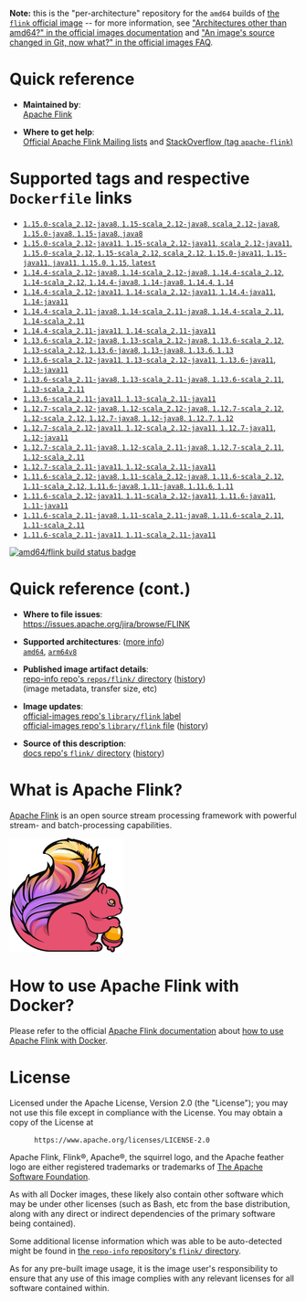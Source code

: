 <!--

********************************************************************************

WARNING:

    DO NOT EDIT "flink/README.md"

    IT IS AUTO-GENERATED

    (from the other files in "flink/" combined with a set of templates)

********************************************************************************

-->

**Note:** this is the "per-architecture" repository for the `amd64` builds of [the `flink` official image](https://hub.docker.com/_/flink) -- for more information, see ["Architectures other than amd64?" in the official images documentation](https://github.com/docker-library/official-images#architectures-other-than-amd64) and ["An image's source changed in Git, now what?" in the official images FAQ](https://github.com/docker-library/faq#an-images-source-changed-in-git-now-what).

# Quick reference

-	**Maintained by**:  
	[Apache Flink](https://flink.apache.org/community.html#people)

-	**Where to get help**:  
	[Official Apache Flink Mailing lists](https://flink.apache.org/community.html#mailing-lists) and [StackOverflow (tag `apache-flink`)](https://stackoverflow.com/questions/tagged/apache-flink)

# Supported tags and respective `Dockerfile` links

-	[`1.15.0-scala_2.12-java8`, `1.15-scala_2.12-java8`, `scala_2.12-java8`, `1.15.0-java8`, `1.15-java8`, `java8`](https://github.com/apache/flink-docker/blob/61ff8a04ee483930d1da5b585c5101d7ffc500a0/1.15/scala_2.12-java8-debian/Dockerfile)
-	[`1.15.0-scala_2.12-java11`, `1.15-scala_2.12-java11`, `scala_2.12-java11`, `1.15.0-scala_2.12`, `1.15-scala_2.12`, `scala_2.12`, `1.15.0-java11`, `1.15-java11`, `java11`, `1.15.0`, `1.15`, `latest`](https://github.com/apache/flink-docker/blob/61ff8a04ee483930d1da5b585c5101d7ffc500a0/1.15/scala_2.12-java11-debian/Dockerfile)
-	[`1.14.4-scala_2.12-java8`, `1.14-scala_2.12-java8`, `1.14.4-scala_2.12`, `1.14-scala_2.12`, `1.14.4-java8`, `1.14-java8`, `1.14.4`, `1.14`](https://github.com/apache/flink-docker/blob/5f88136a8cebd45d28d89e2a8d272b233ae98a1c/1.14/scala_2.12-java8-debian/Dockerfile)
-	[`1.14.4-scala_2.12-java11`, `1.14-scala_2.12-java11`, `1.14.4-java11`, `1.14-java11`](https://github.com/apache/flink-docker/blob/5f88136a8cebd45d28d89e2a8d272b233ae98a1c/1.14/scala_2.12-java11-debian/Dockerfile)
-	[`1.14.4-scala_2.11-java8`, `1.14-scala_2.11-java8`, `1.14.4-scala_2.11`, `1.14-scala_2.11`](https://github.com/apache/flink-docker/blob/5f88136a8cebd45d28d89e2a8d272b233ae98a1c/1.14/scala_2.11-java8-debian/Dockerfile)
-	[`1.14.4-scala_2.11-java11`, `1.14-scala_2.11-java11`](https://github.com/apache/flink-docker/blob/5f88136a8cebd45d28d89e2a8d272b233ae98a1c/1.14/scala_2.11-java11-debian/Dockerfile)
-	[`1.13.6-scala_2.12-java8`, `1.13-scala_2.12-java8`, `1.13.6-scala_2.12`, `1.13-scala_2.12`, `1.13.6-java8`, `1.13-java8`, `1.13.6`, `1.13`](https://github.com/apache/flink-docker/blob/3dd2ef7d59ff91800fc82be1f0f04b01db9080bf/1.13/scala_2.12-java8-debian/Dockerfile)
-	[`1.13.6-scala_2.12-java11`, `1.13-scala_2.12-java11`, `1.13.6-java11`, `1.13-java11`](https://github.com/apache/flink-docker/blob/3dd2ef7d59ff91800fc82be1f0f04b01db9080bf/1.13/scala_2.12-java11-debian/Dockerfile)
-	[`1.13.6-scala_2.11-java8`, `1.13-scala_2.11-java8`, `1.13.6-scala_2.11`, `1.13-scala_2.11`](https://github.com/apache/flink-docker/blob/3dd2ef7d59ff91800fc82be1f0f04b01db9080bf/1.13/scala_2.11-java8-debian/Dockerfile)
-	[`1.13.6-scala_2.11-java11`, `1.13-scala_2.11-java11`](https://github.com/apache/flink-docker/blob/3dd2ef7d59ff91800fc82be1f0f04b01db9080bf/1.13/scala_2.11-java11-debian/Dockerfile)
-	[`1.12.7-scala_2.12-java8`, `1.12-scala_2.12-java8`, `1.12.7-scala_2.12`, `1.12-scala_2.12`, `1.12.7-java8`, `1.12-java8`, `1.12.7`, `1.12`](https://github.com/apache/flink-docker/blob/79bcbe515597ed4639da10709742cdcbe331fbc3/1.12/scala_2.12-java8-debian/Dockerfile)
-	[`1.12.7-scala_2.12-java11`, `1.12-scala_2.12-java11`, `1.12.7-java11`, `1.12-java11`](https://github.com/apache/flink-docker/blob/79bcbe515597ed4639da10709742cdcbe331fbc3/1.12/scala_2.12-java11-debian/Dockerfile)
-	[`1.12.7-scala_2.11-java8`, `1.12-scala_2.11-java8`, `1.12.7-scala_2.11`, `1.12-scala_2.11`](https://github.com/apache/flink-docker/blob/79bcbe515597ed4639da10709742cdcbe331fbc3/1.12/scala_2.11-java8-debian/Dockerfile)
-	[`1.12.7-scala_2.11-java11`, `1.12-scala_2.11-java11`](https://github.com/apache/flink-docker/blob/79bcbe515597ed4639da10709742cdcbe331fbc3/1.12/scala_2.11-java11-debian/Dockerfile)
-	[`1.11.6-scala_2.12-java8`, `1.11-scala_2.12-java8`, `1.11.6-scala_2.12`, `1.11-scala_2.12`, `1.11.6-java8`, `1.11-java8`, `1.11.6`, `1.11`](https://github.com/apache/flink-docker/blob/79bcbe515597ed4639da10709742cdcbe331fbc3/1.11/scala_2.12-java8-debian/Dockerfile)
-	[`1.11.6-scala_2.12-java11`, `1.11-scala_2.12-java11`, `1.11.6-java11`, `1.11-java11`](https://github.com/apache/flink-docker/blob/79bcbe515597ed4639da10709742cdcbe331fbc3/1.11/scala_2.12-java11-debian/Dockerfile)
-	[`1.11.6-scala_2.11-java8`, `1.11-scala_2.11-java8`, `1.11.6-scala_2.11`, `1.11-scala_2.11`](https://github.com/apache/flink-docker/blob/79bcbe515597ed4639da10709742cdcbe331fbc3/1.11/scala_2.11-java8-debian/Dockerfile)
-	[`1.11.6-scala_2.11-java11`, `1.11-scala_2.11-java11`](https://github.com/apache/flink-docker/blob/79bcbe515597ed4639da10709742cdcbe331fbc3/1.11/scala_2.11-java11-debian/Dockerfile)

[![amd64/flink build status badge](https://img.shields.io/jenkins/s/https/doi-janky.infosiftr.net/job/multiarch/job/amd64/job/flink.svg?label=amd64/flink%20%20build%20job)](https://doi-janky.infosiftr.net/job/multiarch/job/amd64/job/flink/)

# Quick reference (cont.)

-	**Where to file issues**:  
	https://issues.apache.org/jira/browse/FLINK

-	**Supported architectures**: ([more info](https://github.com/docker-library/official-images#architectures-other-than-amd64))  
	[`amd64`](https://hub.docker.com/r/amd64/flink/), [`arm64v8`](https://hub.docker.com/r/arm64v8/flink/)

-	**Published image artifact details**:  
	[repo-info repo's `repos/flink/` directory](https://github.com/docker-library/repo-info/blob/master/repos/flink) ([history](https://github.com/docker-library/repo-info/commits/master/repos/flink))  
	(image metadata, transfer size, etc)

-	**Image updates**:  
	[official-images repo's `library/flink` label](https://github.com/docker-library/official-images/issues?q=label%3Alibrary%2Fflink)  
	[official-images repo's `library/flink` file](https://github.com/docker-library/official-images/blob/master/library/flink) ([history](https://github.com/docker-library/official-images/commits/master/library/flink))

-	**Source of this description**:  
	[docs repo's `flink/` directory](https://github.com/docker-library/docs/tree/master/flink) ([history](https://github.com/docker-library/docs/commits/master/flink))

# What is Apache Flink?

[Apache Flink](https://flink.apache.org/) is an open source stream processing framework with powerful stream- and batch-processing capabilities.

![logo](https://raw.githubusercontent.com/docker-library/docs/71398f44551617e3934a86b4b7a3c770ae093b59/flink/logo.png)

# How to use Apache Flink with Docker?

Please refer to the official [Apache Flink documentation](https://ci.apache.org/projects/flink/flink-docs-master/) about [how to use Apache Flink with Docker](https://ci.apache.org/projects/flink/flink-docs-master/ops/deployment/docker.html).

# License

Licensed under the Apache License, Version 2.0 (the "License"); you may not use this file except in compliance with the License. You may obtain a copy of the License at

	      https://www.apache.org/licenses/LICENSE-2.0

Apache Flink, Flink®, Apache®, the squirrel logo, and the Apache feather logo are either registered trademarks or trademarks of [The Apache Software Foundation](https://apache.org/).

As with all Docker images, these likely also contain other software which may be under other licenses (such as Bash, etc from the base distribution, along with any direct or indirect dependencies of the primary software being contained).

Some additional license information which was able to be auto-detected might be found in [the `repo-info` repository's `flink/` directory](https://github.com/docker-library/repo-info/tree/master/repos/flink).

As for any pre-built image usage, it is the image user's responsibility to ensure that any use of this image complies with any relevant licenses for all software contained within.
